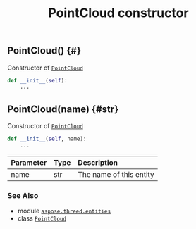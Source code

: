 ﻿---
title: PointCloud constructor
second_title: Aspose.3D for Python via .NET API References
description: 
type: docs
weight: 10
url: /python-net/aspose.threed.entities/pointcloud/__init__/
is_root: false
---

## PointCloud() {#}

Constructor of [`PointCloud`](/3d/python-net/aspose.threed.entities/pointcloud)



```python
def __init__(self):
    ...
```




## PointCloud(name) {#str}

Constructor of [`PointCloud`](/3d/python-net/aspose.threed.entities/pointcloud)



```python
def __init__(self, name):
    ...
```


| Parameter | Type | Description |
| :- | :- | :- |
| name | str | The name of this entity |



### See Also
* module [`aspose.threed.entities`](../../)
* class [`PointCloud`](/3d/python-net/aspose.threed.entities/pointcloud)
